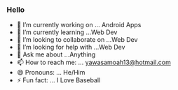 ### Hello

- 🔭 I’m currently working on ... Android Apps
- 🌱 I’m currently learning ...Web Dev
- 👯 I’m looking to collaborate on ...Web Dev
- 🤔 I’m looking for help with ...Web Dev
- 💬 Ask me about ...Anything
- 📫 How to reach me: ... yawasamoah13@hotmail.com
- 😄 Pronouns: ... He/Him
- ⚡ Fun fact: ... I Love Baseball

